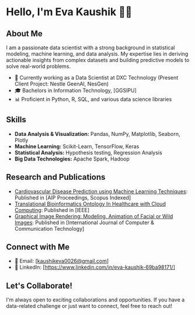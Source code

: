 # Hello, I'm Eva Kaushik 👩‍💻

## About Me

I am a passionate data scientist with a strong background in statistical modeling, machine learning, and data analysis. My expertise lies in deriving actionable insights from complex datasets and building predictive models to solve real-world problems.

- 💼 Currently working as a Data Scientist at DXC Technology (Present Client Project: Nestle GeenAI, NesGen)
- 🎓 Bachelors in Information Technology, [GGSIPU]
- 📊 Proficient in Python, R, SQL, and various data science libraries

## Skills

- **Data Analysis & Visualization:** Pandas, NumPy, Matplotlib, Seaborn, Plotly
- **Machine Learning:** Scikit-Learn, TensorFlow, Keras
- **Statistical Analysis:** Hypothesis testing, Regression Analysis
- **Big Data Technologies:** Apache Spark, Hadoop

## Research and Publications

- [Cardiovascular Disease Prediction using Machine Learning Techniques](https://pubs.aip.org/aip/acp/article/2587/1/090008/2923032/Cardiovascular-disease-prediction-using-machine): Published in [AIP Proceedings, Scopus Indexed]
- [Translational Bioinformatics Ontology In Healthcare with Cloud Computing](https://ieeexplore.ieee.org/document/10220662): Published in [IEEE]
- [Graphical Image Rendering: Modeling, Animation of Facial or Wild Images](https://www.interscience.in/ijcct/vol9/iss1/10/): Published in [International Journal of Computer & Communication Technology]


## Connect with Me

- 📧 Email: [kaushikeva0026@gmail.com]
- 📝 LinkedIn: [https://www.linkedin.com/in/eva-kaushik-69ba98171/]

## Let's Collaborate!

I'm always open to exciting collaborations and opportunities. If you have a data-related challenge or just want to connect, feel free to reach out!

